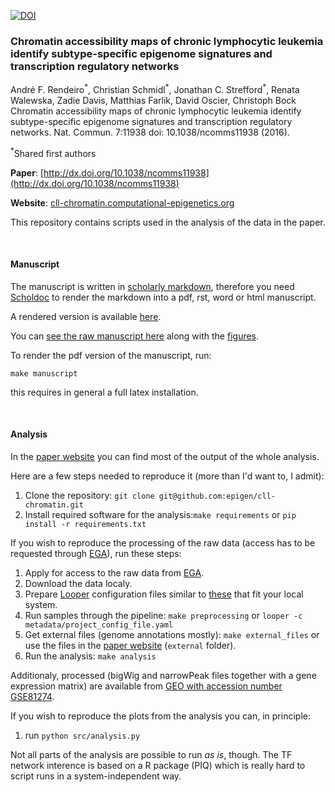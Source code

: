 [![DOI](https://zenodo.org/badge/DOI/10.5281/zenodo.231352.svg)](https://doi.org/10.5281/zenodo.231352)

### Chromatin accessibility maps of chronic lymphocytic leukemia identify subtype-specific epigenome signatures and transcription regulatory networks

André F. Rendeiro<sup>\*</sup>, Christian Schmidl<sup>\*</sup>, Jonathan C. Strefford<sup>\*</sup>, Renata Walewska, Zadie Davis, Matthias Farlik, David Oscier, Christoph Bock
Chromatin accessibility maps of chronic lymphocytic leukemia identify subtype-specific epigenome signatures and transcription regulatory networks. Nat. Commun. 7:11938 doi: 10.1038/ncomms11938 (2016).

<sup>\*</sup>Shared first authors

**Paper**: [http://dx.doi.org/10.1038/ncomms11938](http://dx.doi.org/10.1038/ncomms11938)

**Website**: [cll-chromatin.computational-epigenetics.org](http://cll-chromatin.computational-epigenetics.org)

This repository contains scripts used in the analysis of the data in the paper.

<br>

#### Manuscript
The manuscript is written in [scholarly markdown](http://scholarlymarkdown.com/), therefore you need [Scholdoc](https://github.com/timtylin/scholdoc) to render the markdown into a pdf, rst, word or html manuscript.

A rendered version is available [here](manuscript/main.pdf).

You can [see the raw manuscript here](manuscript/main.md) along with the [figures](manuscript/figures/).

To render the pdf version of the manuscript, run:
```
make manuscript
```
this requires in general a full latex installation.

<br>

#### Analysis

In the [paper website](http://cll-chromatin.computational-epigenetics.org) you can find most of the output of the whole analysis.

Here are a few steps needed to reproduce it (more than I'd want to, I admit):

1. Clone the repository: `git clone git@github.com:epigen/cll-chromatin.git`
2. Install required software for the analysis:`make requirements` or `pip install -r requirements.txt`

If you wish to reproduce the processing of the raw data (access has to be requested through [EGA](https://www.ebi.ac.uk/ega/datasets/)), run these steps:

1. Apply for access to the raw data from [EGA](https://www.ebi.ac.uk/ega/datasets/).
2. Download the data localy.
3. Prepare [Looper](https://github.com/epigen/looper) configuration files similar to [these](metadata/project_config.yaml) that fit your local system.
4. Run samples through the pipeline: `make preprocessing` or `looper -c metadata/project_config_file.yaml`
5. Get external files (genome annotations mostly): `make external_files` or use the files in the [paper website](http://cll-chromatin.computational-epigenetics.org) (`external` folder).
6. Run the analysis: `make analysis`

Additionaly, processed (bigWig and narrowPeak files together with a gene expression matrix) are available from [GEO with accession number GSE81274](http://www.ncbi.nlm.nih.gov/geo/query/acc.cgi?acc=GSE81274).

If you wish to reproduce the plots from the analysis you can, in principle:

1. run `python src/analysis.py`

Not all parts of the analysis are possible to run *as is*, though. The TF network interence is based on a R package (PIQ) which is really hard to script runs in a system-independent way.
